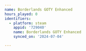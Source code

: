 ```yaml
---
name: Borderlands GOTY Enhanced
hours_played: 0
identifiers:
  - platform: steam
    appid: '729040'
    name: Borderlands GOTY Enhanced
    synced_on: '2024-07-04'

---
```


